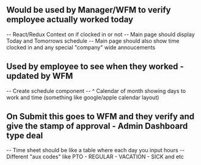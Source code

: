 ## Would be used by Manager/WFM to verify employee actually worked today

<!-- -- Connect Clock in and Out to DB -->

-- React/Redux Context on if clocked in or not
-- Main page should display Today and Tomorrows schedule
-- Main page should also show time clocked in and any special "company" wide annoucements

## Used by employee to see when they worked - updated by WFM

-- Create schedule component
-- ^ Calendar of month showing days to work and time (something like google/apple calendar layout)

## On Submit this goes to WFM and they verify and give the stamp of approval - Admin Dashboard type deal

-- Time sheet should be like a table where each day you input hours
-- Different "aux codes" like PTO - REGULAR - VACATION - SICK and etc
